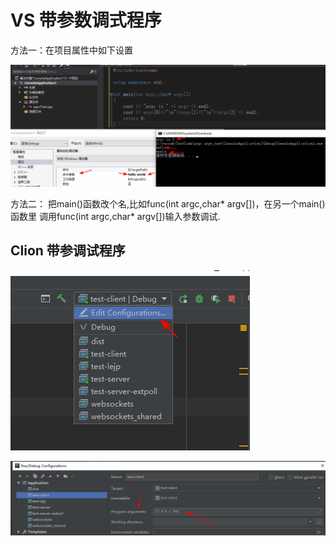 # VS 带参数调式程序 #

方法一：在项目属性中如下设置

 ![](pic/argv_parameter.png)

方法二： 把main()函数改个名,比如func(int argc,char* argv[])，在另一个main()函数里 调用func(int argc,char* argv[])输入参数调试.


## Clion 带参调试程序 ##

![](pic/Clion_parameter1.png)

![](pic/Clion_parameter2.png)
